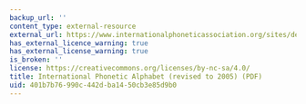 ```yaml
---
backup_url: ''
content_type: external-resource
external_url: https://www.internationalphoneticassociation.org/sites/default/files/IPA_Number_chart_(C)2005.pdf
has_external_licence_warning: true
has_external_license_warning: true
is_broken: ''
license: https://creativecommons.org/licenses/by-nc-sa/4.0/
title: International Phonetic Alphabet (revised to 2005) (PDF)
uid: 401b7b76-990c-442d-ba14-50cb3e85d9b0
---
```


